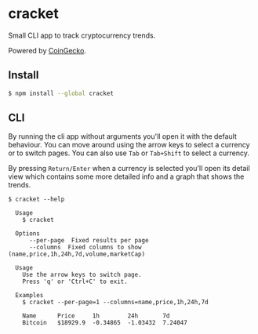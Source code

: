 # cracket

Small CLI app to track cryptocurrency trends.

Powered by [CoinGecko](https://www.coingecko.com/).

## Install

```bash
$ npm install --global cracket
```

## CLI

By running the cli app without arguments you'll open it with the default behaviour. You can move around using the arrow keys to select a currency or to switch pages. You can also use `Tab` or `Tab+Shift` to select a currency.

By pressing `Return/Enter` when a currency is selected you'll open its detail view which contains some more detailed info and a graph that shows the trends.

```
$ cracket --help

  Usage
    $ cracket

  Options
      --per-page  Fixed results per page
      --columns  Fixed columns to show (name,price,1h,24h,7d,volume,marketCap)

  Usage
    Use the arrow keys to switch page.
    Press 'q' or 'Ctrl+C' to exit.

  Examples
    $ cracket --per-page=1 --columns=name,price,1h,24h,7d

    Name      Price     1h        24h       7d
    Bitcoin   $18929.9  -0.34865  -1.03432  7.24047
```
